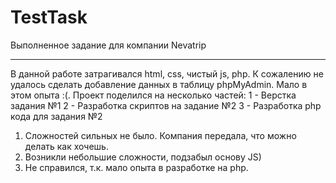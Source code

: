 # TestTask
Выполненное задание для компании Nevatrip 
<hr>
В данной работе затрагивался html, css, чистый js, php. 
К сожалению не удалось сделать добавление данных в таблицу phpMyAdmin. Мало в этом опыта :(. 
Проект поделился на несколько частей:
1 - Верстка задания №1
2 - Разработка скриптов на задание №2
3 - Разработка php кода для задания №2

1. Сложностей сильных не было. Компания передала, что можно делать как хочешь. 
2. Возникли небольшие сложности, подзабыл основу JS) 
3. Не справился, т.к. мало опыта в разработке на php. 
